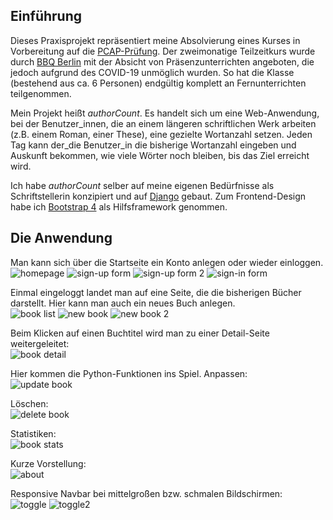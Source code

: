 ## Einführung

Dieses Praxisprojekt repräsentiert meine Absolvierung eines Kurses in Vorbereitung auf die [PCAP-Prüfung](https://pythoninstitute.org/certification/pcap-certification-associate/). Der zweimonatige Teilzeitkurs wurde durch [BBQ Berlin](https://www.bbq.de/standorte/berlin/) mit der Absicht von Präsenzunterrichten angeboten, die jedoch aufgrund des COVID-19 unmöglich wurden. So hat die Klasse (bestehend aus ca. 6 Personen) endgültig komplett an Fernunterrichten teilgenommen.

Mein Projekt heißt *authorCount*. Es handelt sich um eine Web-Anwendung, bei der Benutzer_innen, die an einem längeren schriftlichen Werk arbeiten (z.B. einem Roman, einer These), eine gezielte Wortanzahl setzen. Jeden Tag kann der_die Benutzer_in die bisherige Wortanzahl eingeben und Auskunft bekommen, wie viele Wörter noch bleiben, bis das Ziel erreicht wird.

Ich habe *authorCount* selber auf meine eigenen Bedürfnisse als Schriftstellerin konzipiert und auf [Django](https://www.djangoproject.com/) gebaut. Zum Frontend-Design habe ich [Bootstrap 4](getbootstrap.com) als Hilfsframework genommen.

## Die Anwendung
Man kann sich über die Startseite ein Konto anlegen oder wieder einloggen. \
![homepage](/screenshots/pic1.png)
![sign-up form](/screenshots/pic2.png)
![sign-up form 2](/screenshots/pic3.png)
![sign-in form](/screenshots/pic4.png)

Einmal eingeloggt landet man auf eine Seite, die die bisherigen Bücher darstellt. Hier kann man auch ein neues Buch anlegen. \
![book list](/screenshots/pic5.png)
![new book](/screenshots/pic6.png)
![new book 2](/screenshots/pic7.png)

Beim Klicken auf einen Buchtitel wird man zu einer Detail-Seite weitergeleitet: \
![book detail](/screenshots/pic8.png)

Hier kommen die Python-Funktionen ins Spiel.
Anpassen: \
![update book](/screenshots/pic9.png)

Löschen: \
![delete book](/screenshots/pic10.png)

Statistiken: \
![book stats](/screenshots/pic11.png)

Kurze Vorstellung: \
![about](/screenshots/pic12.png)

Responsive Navbar bei mittelgroßen bzw. schmalen Bildschirmen: \
![toggle](/screenshots/pic13.png)
![toggle2](/screenshots/pic14.png)
